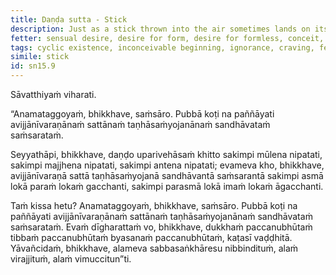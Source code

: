 ```yaml
---
title: Daṇḍa sutta - Stick
description: Just as a stick thrown into the air sometimes lands on its base, sometimes in the middle and sometimes on its tip, beings, obstructed by ignorance and fettered by craving, continue to run and wander in this cycle of existence.
fetter: sensual desire, desire for form, desire for formless, conceit, ignorance
tags: cyclic existence, inconceivable beginning, ignorance, craving, fetter, stick, disenchantment, detachment, liberation, sn, sn12-21, sn15
simile: stick
id: sn15.9
---
```


Sāvatthiyaṁ viharati.

“Anamataggoyaṁ, bhikkhave, saṁsāro. Pubbā koṭi na paññāyati avijjānīvaraṇānaṁ sattānaṁ taṇhāsaṁyojanānaṁ sandhāvataṁ saṁsarataṁ.

Seyyathāpi, bhikkhave, daṇḍo uparivehāsaṁ khitto sakimpi mūlena nipatati, sakimpi majjhena nipatati, sakimpi antena nipatati; evameva kho, bhikkhave, avijjānīvaraṇā sattā taṇhāsaṁyojanā sandhāvantā saṁsarantā sakimpi asmā lokā paraṁ lokaṁ gacchanti, sakimpi parasmā lokā imaṁ lokaṁ āgacchanti.

Taṁ kissa hetu? Anamataggoyaṁ, bhikkhave, saṁsāro. Pubbā koṭi na paññāyati avijjānīvaraṇānaṁ sattānaṁ taṇhāsaṁyojanānaṁ sandhāvataṁ saṁsarataṁ. Evaṁ dīgharattaṁ vo, bhikkhave, dukkhaṁ paccanubhūtaṁ tibbaṁ paccanubhūtaṁ byasanaṁ paccanubhūtaṁ, kaṭasī vaḍḍhitā. Yāvañcidaṁ, bhikkhave, alameva sabbasaṅkhāresu nibbindituṁ, alaṁ virajjituṁ, alaṁ vimuccitun”ti.

